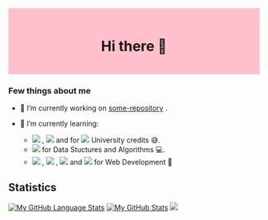 <div style="background-color: pink; padding: 20px; text-align: center;">
  <h1>Hi there 👋</h1>
</div>

### Few things about me
- 🔭 I’m currently working on [some-repository]([https://github.com/AnirbanSinha27/some-repository](https://github.com/AnirbanSinha27?tab=repositories)) .

- 🌱 I’m currently learning:
  - <img src="https://img.shields.io/badge/C-6094cb?style=flat&logo=C&logoColor=ffffff"></img> , <img src="https://img.shields.io/badge/-Java-FF0000?style=flat&logo=java&logoColor=ffffff"></img> and for <img src="https://img.shields.io/badge/Python-6094cb?style=flat&logo=python&logoColor=ffffff&color=blue"></img> University credits 😅.
  - <img src="https://img.shields.io/badge/C++-6094cb?style=flat&logo=C%2B%2B&logoColor=ffffff"></img> for Data Stuctures and Algorithms 💻.
  - <img src="https://img.shields.io/badge/JavaScript-yellow?logo=javascript&logoColor=white"></img> , <img src="https://img.shields.io/badge/CSS-blue?logo=css3&logoColor=white"></img> , <img src="https://img.shields.io/badge/HTML-orange?logo=html5&logoColor=white"></img> and <img src="https://img.shields.io/badge/React-blue?logo=React&logoColor=white&color=blue"></img> for Web Development 👻


## Statistics
[![My GitHub Language Stats](https://github-readme-stats.vercel.app/api/top-langs/?username=AnirbanSinha27&layout=compact&hide_border=true&langs_count=10&theme=github_dark)]()
[![My GitHub Stats](https://github-readme-stats.vercel.app/api/?username=AnirbanSinha27&hide_border=true&count_private=false&theme=github_dark&showicons=true)]() 
<img src="https://github-readme-streak-stats.herokuapp.com/?user=AnirbanSinha27&hide_border=true&theme=github-dark-blue">
